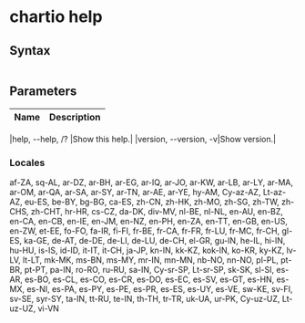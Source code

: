 # chartio help

## Syntax

```sh

```


## Parameters
|Name|Description|
|----|-----------|

|help, --help, /? |Show this help.|
|version, --version, -v|Show version.|

### Locales

af-ZA, sq-AL, ar-DZ, ar-BH, ar-EG, ar-IQ, ar-JO, ar-KW, ar-LB, ar-LY, ar-MA, ar-OM, ar-QA, ar-SA, ar-SY, ar-TN, ar-AE, ar-YE, hy-AM, Cy-az-AZ, Lt-az-AZ, eu-ES, be-BY, bg-BG, ca-ES, zh-CN, zh-HK, zh-MO, zh-SG, zh-TW, zh-CHS, zh-CHT, hr-HR, cs-CZ, da-DK, div-MV, nl-BE, nl-NL, en-AU, en-BZ, en-CA, en-CB, en-IE, en-JM, en-NZ, en-PH, en-ZA, en-TT, en-GB, en-US, en-ZW, et-EE, fo-FO, fa-IR, fi-FI, fr-BE, fr-CA, fr-FR, fr-LU, fr-MC, fr-CH, gl-ES, ka-GE, de-AT, de-DE, de-LI, de-LU, de-CH, el-GR, gu-IN, he-IL, hi-IN, hu-HU, is-IS, id-ID, it-IT, it-CH, ja-JP, kn-IN, kk-KZ, kok-IN, ko-KR, ky-KZ, lv-LV, lt-LT, mk-MK, ms-BN, ms-MY, mr-IN, mn-MN, nb-NO, nn-NO, pl-PL, pt-BR, pt-PT, pa-IN, ro-RO, ru-RU, sa-IN, Cy-sr-SP, Lt-sr-SP, sk-SK, sl-SI, es-AR, es-BO, es-CL, es-CO, es-CR, es-DO, es-EC, es-SV, es-GT, es-HN, es-MX, es-NI, es-PA, es-PY, es-PE, es-PR, es-ES, es-UY, es-VE, sw-KE, sv-FI, sv-SE, syr-SY, ta-IN, tt-RU, te-IN, th-TH, tr-TR, uk-UA, ur-PK, Cy-uz-UZ, Lt-uz-UZ, vi-VN